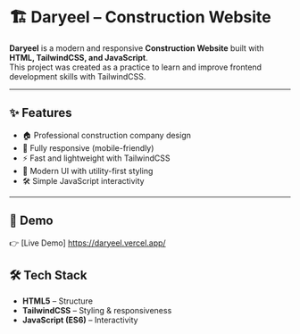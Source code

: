 # 🏗️ Daryeel – Construction Website

**Daryeel** is a modern and responsive **Construction Website** built with **HTML, TailwindCSS, and JavaScript**.  
This project was created as a practice to learn and improve frontend development skills with TailwindCSS.  

---

## ✨ Features
- 🏠 Professional construction company design  
- 📱 Fully responsive (mobile-friendly)  
- ⚡ Fast and lightweight with TailwindCSS  
- 🎨 Modern UI with utility-first styling  
- 🛠️ Simple JavaScript interactivity  

---

## 🚀 Demo
👉 [Live Demo] https://daryeel.vercel.app/

## 🛠️ Tech Stack
- **HTML5** – Structure  
- **TailwindCSS** – Styling & responsiveness  
- **JavaScript (ES6)** – Interactivity  

